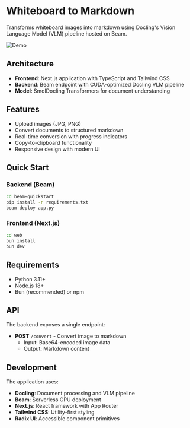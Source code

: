 # Whiteboard to Markdown

Transforms whiteboard images into markdown using Docling's Vision Language Model (VLM) pipeline hosted on Beam.

![Demo](demo.gif)

## Architecture

- **Frontend**: Next.js application with TypeScript and Tailwind CSS
- **Backend**: Beam endpoint with CUDA-optimized Docling VLM pipeline
- **Model**: SmolDocling Transformers for document understanding

## Features

- Upload images (JPG, PNG)
- Convert documents to structured markdown
- Real-time conversion with progress indicators
- Copy-to-clipboard functionality
- Responsive design with modern UI

## Quick Start

### Backend (Beam)

```bash
cd beam-quickstart
pip install -r requirements.txt
beam deploy app.py
```

### Frontend (Next.js)

```bash
cd web
bun install
bun dev
```

## Requirements

- Python 3.11+
- Node.js 18+
- Bun (recommended) or npm

## API

The backend exposes a single endpoint:

- **POST** `/convert` - Convert image to markdown
  - Input: Base64-encoded image data
  - Output: Markdown content

## Development

The application uses:
- **Docling**: Document processing and VLM pipeline
- **Beam**: Serverless GPU deployment
- **Next.js**: React framework with App Router
- **Tailwind CSS**: Utility-first styling
- **Radix UI**: Accessible component primitives
